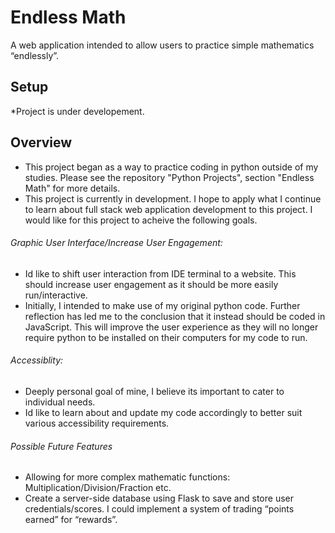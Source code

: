 # Endless Math
A web application intended to allow users to practice simple mathematics “endlessly”. 

## Setup
*Project is under developement.

## Overview
- This project began as a way to practice coding in python outside of my studies. Please see the repository "Python Projects", section "Endless Math" for more details.
- This project is currently in development. I hope to apply what I continue to learn about full stack web application development to this project. I would like for this project to acheive the following goals. 

###### Graphic User Interface/Increase User Engagement: 
- Id like to shift user interaction from IDE terminal to a website. This should increase user engagement as it should be more easily run/interactive. 
- Initially, I intended to make use of my original python code. Further reflection has led me to the conclusion that it instead should be coded in JavaScript. This will improve the user experience as they will no longer require python to be installed on their computers for my code to run.

###### Accessiblity: 
- Deeply personal goal of mine, I believe its important to cater to individual needs. 
- Id like to learn about and update my code accordingly to better suit various accessibility requirements.

###### Possible Future Features
- Allowing for more complex mathematic functions: Multiplication/Division/Fraction etc.
- Create a server-side database using Flask to save and store user credentials/scores. I could implement a system of trading “points earned” for “rewards”.
